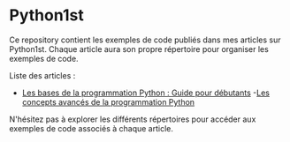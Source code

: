 # Python1st

Ce repository contient les exemples de code publiés dans mes articles sur 
Python1st. Chaque article aura son propre répertoire pour organiser les 
exemples de code.

Liste des articles :
- [Les bases de la programmation Python : Guide pour 
débutants](https://python1st.com/index.php/2023/07/19/les-bases-de-la-programmation-python-guide-debutants/)
-[Les concepts avancés de la programmation 
Python](https://python1st.com/index.php/2023/07/20/concepts-avances-programmation-python-expliques/)

N'hésitez pas à explorer les différents répertoires pour accéder aux 
exemples de code associés à chaque article.

